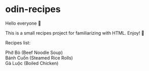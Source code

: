 # odin-recipes

Hello everyone 👋

This is a small recipes project for familiarizing with HTML. Enjoy! 🍜

Recipes list:

Phở Bò (Beef Noodle Soup) \
Bánh Cuốn (Steamed Rice Rolls) \
Gà Luộc (Boiled Chicken)
